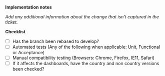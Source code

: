 **Implementation notes**

_Add any additional information about the change that isn't captured in the ticket._

**Checklist**

- [ ] Has the branch been rebased to develop?
- [ ] Automated tests (Any of the following when applicable: Unit, Functional or Acceptance)
- [ ] Manual compatibility testing (Browsers: Chrome, Firefox, IE11, Safari)
- [ ] If it affects the dashboards, have the country and non country versions been checked?
